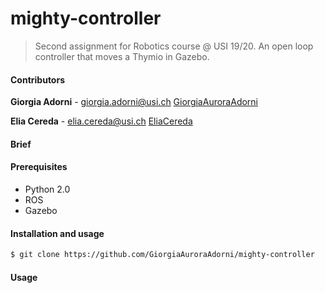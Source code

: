 # mighty-controller
> Second assignment for Robotics course @ USI 19/20. An open loop controller that moves a Thymio in Gazebo.

#### Contributors

**Giorgia Adorni** - giorgia.adorni@usi.ch  [GiorgiaAuroraAdorni](https://github.com/GiorgiaAuroraAdorni)

**Elia Cereda** - elia.cereda@usi.ch  [EliaCereda](https://github.com/EliaCereda)

#### Brief

#### Prerequisites

- Python 2.0 
- ROS
- Gazebo

#### Installation and usage

```sh
$ git clone https://github.com/GiorgiaAuroraAdorni/mighty-controller
```

#### Usage

